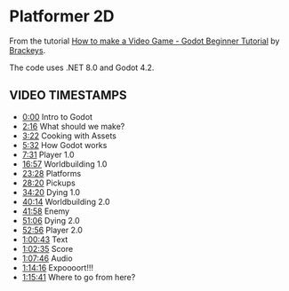 # Platformer 2D

From the tutorial [How to make a Video Game - Godot Beginner Tutorial](https://www.youtube.com/watch?v=LOhfqjmasi0) by [Brackeys](https://www.youtube.com/@Brackeys).

The code uses .NET 8.0 and Godot 4.2.

## VIDEO TIMESTAMPS

* [0:00](https://www.youtube.com/watch?v=LOhfqjmasi0&t=0s) Intro to Godot
* [2:16](https://www.youtube.com/watch?v=LOhfqjmasi0&t=136s) What should we make?
* [3:22](https://www.youtube.com/watch?v=LOhfqjmasi0&t=202s) Cooking with Assets
* [5:32](https://www.youtube.com/watch?v=LOhfqjmasi0&t=332s) How Godot works
* [7:31](https://www.youtube.com/watch?v=LOhfqjmasi0&t=451s) Player 1.0
* [16:57](https://www.youtube.com/watch?v=LOhfqjmasi0&t=1017s) Worldbuilding 1.0
* [23:28](https://www.youtube.com/watch?v=LOhfqjmasi0&t=1408s) Platforms
* [28:20](https://www.youtube.com/watch?v=LOhfqjmasi0&t=1700s) Pickups
* [34:20](https://www.youtube.com/watch?v=LOhfqjmasi0&t=2060s) Dying 1.0
* [40:14](https://www.youtube.com/watch?v=LOhfqjmasi0&t=2414s) Worldbuilding 2.0
* [41:58](https://www.youtube.com/watch?v=LOhfqjmasi0&t=2518s) Enemy
* [51:06](https://www.youtube.com/watch?v=LOhfqjmasi0&t=3066s) Dying 2.0
* [52:56](https://www.youtube.com/watch?v=LOhfqjmasi0&t=3176s) Player 2.0
* [1:00:43](https://www.youtube.com/watch?v=LOhfqjmasi0&t=3643s) Text
* [1:02:35](https://www.youtube.com/watch?v=LOhfqjmasi0&t=3755s) Score
* [1:07:46](https://www.youtube.com/watch?v=LOhfqjmasi0&t=4066s) Audio
* [1:14:16](https://www.youtube.com/watch?v=LOhfqjmasi0&t=4456s) Expoooort!!!
* [1:15:41](https://www.youtube.com/watch?v=LOhfqjmasi0&t=4541s) Where to go from here?